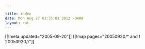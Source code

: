```yaml
---

title: index
date: Mon Aug 27 03:35:01 2012 -0400
layout: rut
---
```


[[!meta updated="2005-09-20"]]
[[!map pages="20050920/* and ! 20050920/*/*"]]
